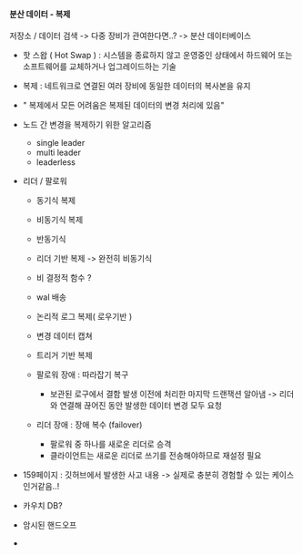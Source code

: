 #### 분산 데이터 - 복제 

저장소 / 데이터 검색 -> 다중 장비가 관여한다면..? 
-> 분산 데이터베이스 

- 핫 스왑 ( Hot Swap ) : 시스템을 종료하지 않고 운영중인 상태에서 하드웨어 또는 소프트웨어를 교체하거나 업그레이드하는 기술
- 복제 : 네트워크로 연결된 여러 장비에 동일한 데이터의 복사본을 유지
- " 복제에서 모든 어려움은 복제된 데이터의 변경 처리에 있음" 

- 노드 간 변경을 복제하기 위한 알고리즘
  + single leader
  + multi leader
  + leaderless


- 리더 / 팔로워  
  - 동기식 복제
  - 비동기식 복제
  - 반동기식 
  - 리더 기반 복제 -> 완전히 비동기식
  - 비 결정적 함수 ?
  - wal 배송
  - 논리적 로그 복제( 로우기반 )
  - 변경 데이터 캡쳐
  - 트리거 기반 복제 


  - 팔로워 장애 : 따라잡기 복구
    + 보관된 로구에서 결함 발생 이전에 처리한 마지막 드랜잭션 알아냄 -> 리더와 연결해 끊어진 동안 발생한 데이터 변경 모두 요청
  - 리더 장애 : 장애 복수 (failover)
    + 팔로워 중 하나를 새로운 리더로 승격
    + 클라이언트는 새로운 리더로 쓰기를 전송해야하므로 재설정 필요 
- 159페이지 : 깃허브에서 발생한 사고 내용 -> 실제로 충분히 경험할 수 있는 케이스인거같음..! 
- 카우치 DB?
- 암시된 핸드오프
- 





